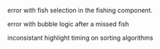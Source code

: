 error with fish selection in the fishing component. 

error with bubble logic after a missed fish

inconsistant highlight timing on sorting algorithms